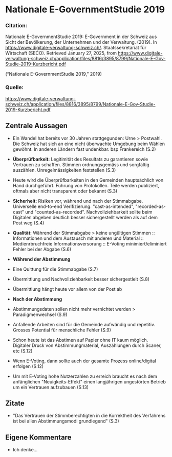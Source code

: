 # Nationale E-GovernmentStudie 2019

### Citation:
Nationale E-GovernmentStudie 2019: E-Government in der Schweiz aus Sicht der Bevölkerung, der Unternehmen und der Verwaltung. (2019). In https://www.digitale-verwaltung-schweiz.ch/. Staatssekretariat für Wirtschaft (SECO). Retrieved January 27, 2025, from https://www.digitale-verwaltung-schweiz.ch/application/files/8816/3895/8799/Nationale-E-Gov-Studie-2019-Kurzbericht.pdf

(“Nationale E-GovernmentStudie 2019,” 2019)

### Quelle:
https://www.digitale-verwaltung-schweiz.ch/application/files/8816/3895/8799/Nationale-E-Gov-Studie-2019-Kurzbericht.pdf

## Zentrale Aussagen
- Ein Wandel hat bereits vor 30 Jahren stattgegunden: Urne > Postwahl. Die Schweiz hat sich an eine nicht überwachte Umgebung beim Wählen gewöhnt. In anderen Ländern fast undenkbar. bsp Frankereich (S.2)
- **Überprüfbarkeit:** Legitimität des Resultats zu garantieren sowie Vertrauen zu schaffen. Stimmen ordnungsgemäss und sorgfältig auszählen. Unregelmässigkeiten feststellen (S.3)
- Heute wird die Überprüfbarkeiten in den Gemeinden hauptsächlich von Hand durchgeführt. Führung von Protokollen. Teile werden publiziert, oftmals aber nicht transparent oder bekannt (S.3)
- **Sicherheit:** Risiken vor, während und nach der Stimmabgabe. Universelle end-to-end Verifizierung. "cast-as-intended", "recorded-as-cast" und "counted-as-recorded". Nachvollziehbarkeit sollte beim Digitalen abgeben deutlich besser sichergestellt werden als auf dem Post weg (S.4)
- **Qualität:** Während der Stimmabgabe > keine ungültigen Stimmen :: Informationen und dem Austausch mit anderen und Material :: Medienrbruchfreie Informationsversorung :: E-Voting minimiert/eliminiert Fehler bei der Abgabe (S.6)
- **Während der Abstimmung**
- Eine Quittung für die Stimmabgabe (S.7)
- Übermittlung und Nachvollziehbarkeit besser sichergestlelt (S.8) 
- Übermittlung hängt heute vor allem von der Post ab
- **Nach der Abstimmung**
- Abstimmungsdaten sollen nicht mehr vernichtet werden > Paradigmenwechsel (S.9)
- Anfallende Arbeiten sind für die Gemeinde aufwändig und repetitiv. Grosses Potential für menschliche Fehler (S.9)

- Schon heute ist das Abstimen auf Papier ohne IT kaum möglich. Digitaler Druck von Abstimmungmaterial, Auszählungen durch Scaner, etc (S.12)
- Wenn E-Voting, dann sollte auch der gesamte Prozess online/digital erfolgen (S.12)
- Um mit E-Voting hohe Nutzerzahlen zu erreich braucht es nach dem anfänglichen "Neuigkeits-Effekt" einen langjährigen ungestörten Betrieb um ein Vertrauen aufzubauen (S.13)

## Zitate
- "Das Vertrauen der Stimmberechtigten in die Korrektheit des Verfahrens ist bei allen Abstimmungsmodi grundlegend" (S.3)

## Eigene Kommentare
- Ich denke...